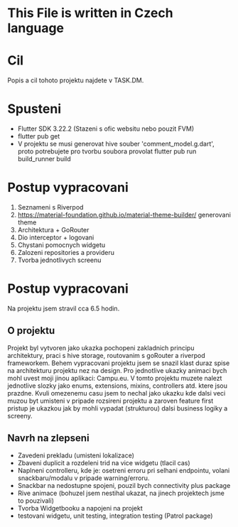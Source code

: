 # This File is written in Czech language

# Cil
Popis a cil tohoto projektu najdete v TASK.DM.

# Spusteni
- Flutter SDK 3.22.2 (Stazeni s ofic websitu nebo pouzit FVM)
- flutter pub get
- V projektu se musi generovat hive souber 'comment_model.g.dart',
proto potrebujete pro tvorbu soubora provolat 
flutter pub run build_runner build


# Postup vypracovani

1. Seznameni s Riverpod
2. https://material-foundation.github.io/material-theme-builder/ generovani theme
3. Architektura + GoRouter
4. Dio interceptor + logovani
5. Chystani pomocnych widgetu
6. Zalozeni repositories a provideru
7. Tvorba jednotlivych screenu

# Postup vypracovani
Na projektu jsem stravil cca 6.5 hodin.

## O projektu
Projekt byl vytvoren jako ukazka pochopeni zakladnich principu architektury, praci s hive storage, routovanim s goRouter a riverpod frameworkem. 
Behem vypracovani projektu jsem se snazil klast duraz spise na architekturu projektu nez na design. Pro jednotlive ukazky animaci bych mohl uvest moji jinou aplikaci: Campu.eu.
V tomto projektu muzete nalezt jednotlive slozky jako enums, extensions, mixins, controllers atd. ktere jsou prazdne. Kvuli omezenemu casu 
jsem to nechal jako ukazku kde dalsi veci muzou byt umisteni v pripade rozsireni projektu a zaroven feature first pristup je ukazkou jak by mohli vypadat (strukturou) dalsi business logiky a screeny.

## Navrh na zlepseni
- Zavedeni prekladu (umisteni lokalizace)
- Zbaveni duplicit a rozdeleni trid na vice widgetu (tlacil cas)
- Naplneni controlleru, kde je: osetreni erroru pri selhani endpointu, volani snackbaru/modalu v pripade warning/erroru. 
- Snackbar na nedostupne spojeni, pouzil bych connectivity plus package
- Rive animace (bohuzel jsem nestihal ukazat, na jinech projektech jsme to pouzivali)
- Tvorba Widgetbooku a napojeni na projekt
- testovani widgetu, unit testing, integration testing (Patrol package)



